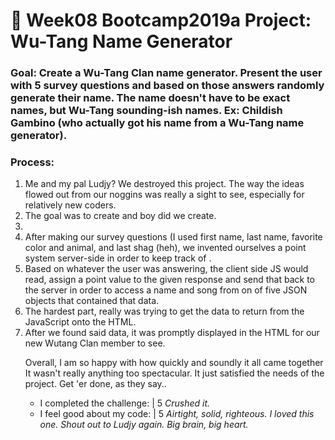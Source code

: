 # 🎤 Week08 Bootcamp2019a Project: Wu-Tang Name Generator

### Goal: Create a Wu-Tang Clan name generator. Present the user with 5 survey questions and based on those answers randomly generate their name. The name doesn't have to be exact names, but Wu-Tang sounding-ish names. Ex: Childish Gambino (who actually got his name from a Wu-Tang name generator).

### Process:

<ol>
  <li>Me and my pal Ludjy?  We destroyed this project.  The way the ideas flowed out from our noggins was really a sight to see, especially for relatively new coders.</li>
  <li>The goal was to create and boy did we create.<li>
  <li>After making our survey questions (I used first name, last name, favorite color and animal, and last shag (heh), we invented ourselves a point system server-side in order to keep track of .</li>
  <li>Based on whatever the user was answering, the client side JS would read, assign a point value to the given response and send that back to the server in order to access a name and song from on of five JSON objects that contained that data.</li>
   <li>The hardest part, really was trying to get the data to return from the JavaScript onto the HTML.</li>
  <li>After we found said data, it was promptly displayed in the HTML for our new Wutang Clan member to see.</li> 

<p>Overall, I am so happy with how quickly and soundly it all came together  It wasn't really anything too spectacular.  It just satisfied the needs of the project.  Get 'er done, as they say..</p>

<ul>
  <li>I completed the challenge: | 5 <em>Crushed it.</em></li>
  <li>I feel good about my code: | 5 <em>Airtight, solid, righteous.  I loved this one.  Shout out to Ludjy again.  Big brain, big heart.</em></li>
</ul>
